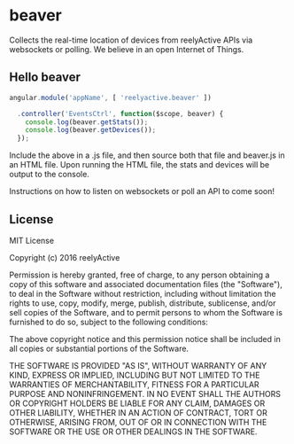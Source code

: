 beaver
======

Collects the real-time location of devices from reelyActive APIs via websockets or polling. We believe in an open Internet of Things.


Hello beaver
------------

```javascript
angular.module('appName', [ 'reelyactive.beaver' ])

  .controller('EventsCtrl', function($scope, beaver) {
    console.log(beaver.getStats());
    console.log(beaver.getDevices());
  });
```

Include the above in a .js file, and then source both that file and beaver.js in an HTML file.  Upon running the HTML file, the stats and devices will be output to the console.

Instructions on how to listen on websockets or poll an API to come soon!


License
-------

MIT License

Copyright (c) 2016 reelyActive

Permission is hereby granted, free of charge, to any person obtaining a copy of this software and associated documentation files (the "Software"), to deal in the Software without restriction, including without limitation the rights to use, copy, modify, merge, publish, distribute, sublicense, and/or sell copies of the Software, and to permit persons to whom the Software is furnished to do so, subject to the following conditions:

The above copyright notice and this permission notice shall be included in all copies or substantial portions of the Software.

THE SOFTWARE IS PROVIDED "AS IS", WITHOUT WARRANTY OF ANY KIND, EXPRESS OR
IMPLIED, INCLUDING BUT NOT LIMITED TO THE WARRANTIES OF MERCHANTABILITY,
FITNESS FOR A PARTICULAR PURPOSE AND NONINFRINGEMENT. IN NO EVENT SHALL THE
AUTHORS OR COPYRIGHT HOLDERS BE LIABLE FOR ANY CLAIM, DAMAGES OR OTHER
LIABILITY, WHETHER IN AN ACTION OF CONTRACT, TORT OR OTHERWISE, ARISING FROM,
OUT OF OR IN CONNECTION WITH THE SOFTWARE OR THE USE OR OTHER DEALINGS IN
THE SOFTWARE.
